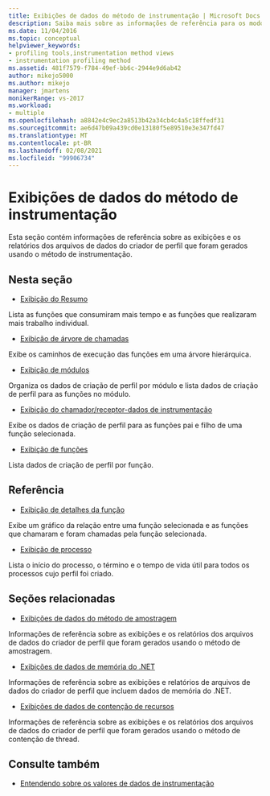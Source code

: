 ```yaml
---
title: Exibições de dados do método de instrumentação | Microsoft Docs
description: Saiba mais sobre as informações de referência para os modos de exibição e relatórios de arquivos de dados do profiler que foram gerados usando o método de instrumentação.
ms.date: 11/04/2016
ms.topic: conceptual
helpviewer_keywords:
- profiling tools,instrumentation method views
- instrumentation profiling method
ms.assetid: 481f7579-f784-49ef-bb6c-2944e9d6ab42
author: mikejo5000
ms.author: mikejo
manager: jmartens
monikerRange: vs-2017
ms.workload:
- multiple
ms.openlocfilehash: a8842e4c9ec2a8513b42a34cb4c4a5c18ffedf31
ms.sourcegitcommit: ae6d47b09a439cd0e13180f5e89510e3e347fd47
ms.translationtype: MT
ms.contentlocale: pt-BR
ms.lasthandoff: 02/08/2021
ms.locfileid: "99906734"
---
```

# <a name="instrumentation-method-data-views"></a>Exibições de dados do método de instrumentação
Esta seção contém informações de referência sobre as exibições e os relatórios dos arquivos de dados do criador de perfil que foram gerados usando o método de instrumentação.

## <a name="in-this-section"></a>Nesta seção
- [Exibição do Resumo](../profiling/summary-view-instrumentation-data.md)

 Lista as funções que consumiram mais tempo e as funções que realizaram mais trabalho individual.

- [Exibição de árvore de chamadas](../profiling/call-tree-view-instrumentation-data.md)

 Exibe os caminhos de execução das funções em uma árvore hierárquica.

- [Exibição de módulos](../profiling/modules-view-instrumentation-data.md)

 Organiza os dados de criação de perfil por módulo e lista dados de criação de perfil para as funções no módulo.

- [Exibição do chamador/receptor-dados de instrumentação](../profiling/caller-callee-view-instrumentation-data.md)

 Exibe os dados de criação de perfil para as funções pai e filho de uma função selecionada.

- [Exibição de funções](../profiling/functions-view-instrumentation-data.md)

 Lista dados de criação de perfil por função.

## <a name="reference"></a>Referência
- [Exibição de detalhes da função](../profiling/function-details-view.md)

 Exibe um gráfico da relação entre uma função selecionada e as funções que chamaram e foram chamadas pela função selecionada.

- [Exibição de processo](../profiling/process-view.md)

 Lista o início do processo, o término e o tempo de vida útil para todos os processos cujo perfil foi criado.

## <a name="related-sections"></a>Seções relacionadas
- [Exibições de dados do método de amostragem](../profiling/profiler-sampling-method-data-views.md)

 Informações de referência sobre as exibições e os relatórios dos arquivos de dados do criador de perfil que foram gerados usando o método de amostragem.

- [Exibições de dados de memória do .NET](../profiling/dotnet-memory-data-views.md)

 Informações de referência sobre as exibições e relatórios de arquivos de dados do criador de perfil que incluem dados de memória do .NET.

- [Exibições de dados de contenção de recursos](../profiling/resource-contention-data-views.md)

 Informações de referência sobre as exibições e os relatórios dos arquivos de dados do criador de perfil que foram gerados usando o método de contenção de thread.

## <a name="see-also"></a>Consulte também
- [Entendendo sobre os valores de dados de instrumentação](../profiling/understanding-instrumentation-data-values.md)
